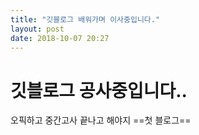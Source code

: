 ```yaml
---
title: "깃블로그 배워가며 이사중입니다."
layout: post
date: 2018-10-07 20:27
---
```


# 깃블로그 공사중입니다..

오픽하고 중간고사 끝나고 해야지
==첫 블로그==

